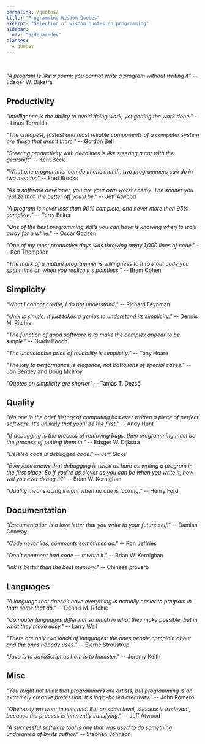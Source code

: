 ```yaml
---
permalink: /quotes/
title: "Programming Wisdom Quotes"
excerpt: "Selection of wisdom quotes on programming"
sidebar:
  nav: "sidebar-dev"
classes:
  - quotes
---
```


<br/>

_"A program is like a poem: you cannot write a program without writing it"_
-- Edsger W. Dijkstra

## Productivity

_"Intelligence is the ability to avoid doing work, yet getting the work done."_
-- Linus Torvalds

_"The cheapest, fastest and most reliable components of a computer system are
  those that aren't there."_
-- Gordon Bell

_"Steering productivity with deadlines is like steering a car with the
  gearshift"_
-- Kent Beck

_"What one programmer can do in one month, two programmers can do in two
  months."_
-- Fred Brooks

_“As a software developer, you are your own worst enemy. The sooner you realize
  that, the better off you’ll be."_
-- Jeff Atwood

_“A program is never less than 90% complete, and never more than 95%
  complete."_
-- Terry Baker

_"One of the best programming skills you can have is knowing when to walk away
  for a while."_
-- Oscar Godson

_"One of my most productive days was throwing away 1,000 lines of code."_
-- Ken Thompson

_"The mark of a mature programmer is willingness to throw out code you spent
  time on when you realize it's pointless."_
-- Bram Cohen


## Simplicity

_"What I cannot create, I do not understand."_
-- Richard Feynman

_“Unix is simple. It just takes a genius to understand its simplicity."_
-- Dennis M. Ritchie

_"The function of good software is to make the complex appear to be simple."_
-- Grady Booch

_“The unavoidable price of reliability is simplicity."_
-- Tony Hoare

_"The key to performance is elegance, not battalions of special cases."_
-- Jon Bentley and Doug McIlroy

_"Quotes on simplicity are shorter"_
-- Tamás T. Dezső


## Quality

_"No one in the brief history of computing has ever written a piece of perfect
  software. It's unlikely that you'll be the first."_
-- Andy Hunt

_"If debugging is the process of removing bugs, then programming must be the
  process of putting them in."_
-- Edsger W. Dijkstra

_"Deleted code is debugged code."_
-- Jeff Sickel

_"Everyone knows that debugging is twice as hard as writing a program in the
  first place. So if you're as clever as you can be when you write it, how
  will you ever debug it?"_
-- Brian W. Kernighan

_"Quality means doing it right when no one is looking."_
-- Henry Ford


## Documentation

_"Documentation is a love letter that you write to your future self."_
-- Damian Conway

_"Code never lies, comments sometimes do."_
-- Ron Jeffries

_“Don’t comment bad code — rewrite it."_
-- Brian W. Kernighan

_"Ink is better than the best memory."_
-- Chinese proverb

## Languages

_"A language that doesn’t have everything is actually easier to program in
  than some that do."_
-- Dennis M. Ritchie

_"Computer languages differ not so much in what they make possible, but in what
  they make easy."_
-- Larry Wall

_"There are only two kinds of languages: the ones people complain about and the
  ones nobody uses."_
-- Bjarne Stroustrup

_“Java is to JavaScript as ham is to hamster."_
--  Jeremy Keith

## Misc

_"You might not think that programmers are artists, but programming is an
  extremely creative profession. It's logic-based creativity."_
-- John Romero

_“Obviously we want to succeed. But on some level, success is irrelevant,
  because the process is inherently satisfying."_
-- Jeff Atwood

_"A successful software tool is one that was used to do something undreamed of
  by its author."_
-- Stephen Johnson

